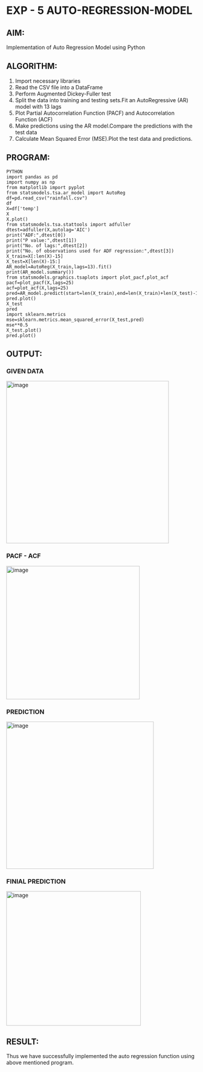 # EXP - 5 AUTO-REGRESSION-MODEL

## AIM:

Implementation of Auto Regression Model using Python

## ALGORITHM:

1) Import necessary libraries
2) Read the CSV file into a DataFrame
3) Perform Augmented Dickey-Fuller test
4) Split the data into training and testing sets.Fit an AutoRegressive (AR) model with 13 lags
5) Plot Partial Autocorrelation Function (PACF) and Autocorrelation Function (ACF)
6) Make predictions using the AR model.Compare the predictions with the test data
7) Calculate Mean Squared Error (MSE).Plot the test data and predictions.

## PROGRAM:
~~~
PYTHON
import pandas as pd
import numpy as np
from matplotlib import pyplot
from statsmodels.tsa.ar_model import AutoReg
df=pd.read_csv("rainfall.csv")
df
X=df['temp']
X
X.plot()
from statsmodels.tsa.stattools import adfuller
dtest=adfuller(X,autolag='AIC')
print("ADF:",dtest[0])
print("P value:",dtest[1])
print("No. of lags:",dtest[2])
print("No. of observations used for ADF regression:",dtest[3])
X_train=X[:len(X)-15]
X_test=X[len(X)-15:]
AR_model=AutoReg(X_train,lags=13).fit()
print(AR_model.summary())
from statsmodels.graphics.tsaplots import plot_pacf,plot_acf
pacf=plot_pacf(X,lags=25)
acf=plot_acf(X,lags=25)
pred=AR_model.predict(start=len(X_train),end=len(X_train)+len(X_test)-1,dynamic=False)
pred.plot()
X_test
pred
import sklearn.metrics
mse=sklearn.metrics.mean_squared_error(X_test,pred) 
mse**0.5
X_test.plot()
pred.plot()
~~~

## OUTPUT:

### GIVEN DATA 

<img width="430" alt="image" src="https://github.com/Monisha-11/AUTO-REGRESSION-MODEL/assets/93427240/4cba8a77-c943-44e2-8415-caf21a6ee233">

### PACF - ACF

<img width="353" alt="image" src="https://github.com/Monisha-11/AUTO-REGRESSION-MODEL/assets/93427240/8a24c7ac-75b2-4f7e-ac8e-28de4f0e30ed">


### PREDICTION

<img width="390" alt="image" src="https://github.com/Monisha-11/AUTO-REGRESSION-MODEL/assets/93427240/47783a38-7da2-4e96-806c-95fbf7af1083">

### FINIAL PREDICTION

<img width="356" alt="image" src="https://github.com/Monisha-11/AUTO-REGRESSION-MODEL/assets/93427240/a923d3c0-c41b-423c-b033-ef3c05733a31">

## RESULT:

Thus we have successfully implemented the auto regression function using above mentioned program.
